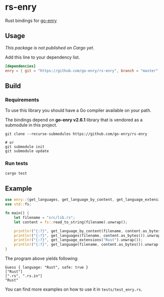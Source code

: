 # rs-enry
Rust bindings for [go-enry](https://github.com/go-enry/go-enry)

## Usage

*This package is not published on Cargo yet*.

Add this line to your dependency list.

```toml
[dependencies]
enry = { git = "https://github.com/go-enry/rs-enry", branch = "master" }
```

## Build

### Requirements

To use this library you should have a Go compiler available on your path.

The bindings depend on **go-enry v2.6.1** library that is vendored as a submodule in this project.

```
git clone --recurse-submodules https://github.com/go-enry/rs-enry

# or
git submodule init
git submodule update
```

### Run tests

```
cargo test
```

## Example

```rust
use enry::{get_languages, get_language_by_content, get_language_extensions, get_language};
use std::fs;

fn main() {
    let filename = "src/lib.rs";
    let content = fs::read_to_string(filename).unwrap();

    println!("{:?}", get_language_by_content(filename, content.as_bytes()).unwrap());
    println!("{:?}", get_languages(filename, content.as_bytes()).unwrap());
    println!("{:?}", get_language_extensions("Rust").unwrap());
    println!("{:?}", get_language(filename, content.as_bytes()).unwrap());
}
```

The program above yields following:

```text
Guess { language: "Rust", safe: true }
["Rust"]
[".rs", ".rs.in"]
"Rust"
```

You can find more examples on how to use it in `tests/test_enry.rs`.
